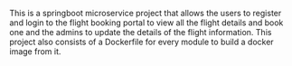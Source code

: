 This is a springboot microservice project that allows the users to register and login to the flight booking portal to view all the flight details and book one and the admins to update the details of the flight information. This project also consists of a Dockerfile for every module to build a docker image from it.
